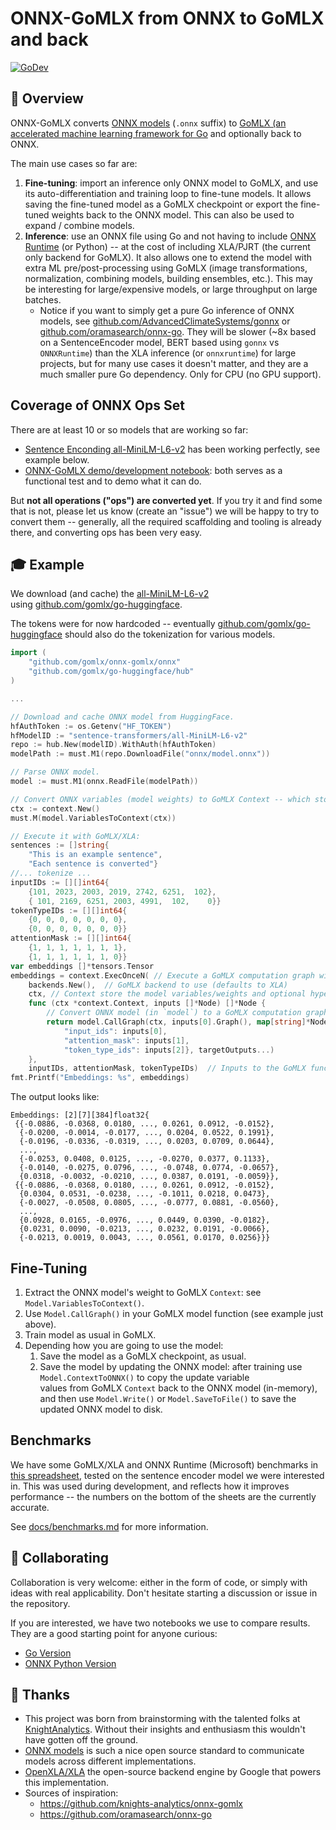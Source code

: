 # ONNX-GoMLX from ONNX to GoMLX and back

[![GoDev](https://img.shields.io/badge/go.dev-reference-007d9c?logo=go&logoColor=white)](https://pkg.go.dev/github.com/gomlx/onnx-gomlx?tab=doc)

## 📖 Overview
ONNX-GoMLX converts [ONNX models](https://onnx.ai/) (`.onnx` suffix) to 
[GoMLX (an accelerated machine learning framework for Go](https://github.com/gomlx/gomlx) and optionally back to ONNX.

The main use cases so far are:

1. **Fine-tuning**: import an inference only ONNX model to GoMLX, and use its auto-differentiation and training loop to
   fine-tune models. It allows saving the fine-tuned model as a GoMLX checkpoint or export the fine-tuned weights
   back to the ONNX model. This can also be used to expand / combine models.
2. **Inference**: use an ONNX file using Go and not having to include [ONNX Runtime](https://onnxruntime.ai/) (or Python)
   -- at the cost of including XLA/PJRT (the current only backend for GoMLX). It also allows one to extend the
   model with extra ML pre/post-processing using GoMLX (image transformations, normalization, combining models,
   building ensembles, etc.). This may be interesting for large/expensive models, or large throughput on large
   batches.
    * Notice if you want to simply get a pure Go inference of ONNX models, see 
      [github.com/AdvancedClimateSystems/gonnx](https://github.com/AdvancedClimateSystems/gonnx) or
      [github.com/oramasearch/onnx-go](https://github.com/oramasearch/onnx-go). They will be slower (~8x based on a SentenceEncoder model, BERT based using `gonnx` vs `ONNXRuntime`) than 
      the XLA inference (or `onnxruntime`) for large projects, but for many use cases it doesn't matter, and they
      are a much smaller pure Go dependency. Only for CPU (no GPU support).

## Coverage of ONNX Ops Set

There are at least 10 or so models that are working so far:

* [Sentence Enconding all-MiniLM-L6-v2](https://huggingface.co/sentence-transformers/all-MiniLM-L6-v2)
has been working perfectly, see example below.
* [ONNX-GoMLX demo/development notebook](https://github.com/gomlx/onnx-gomlx/blob/main/onnx-go.ipynb): both serves as a functional test and to demo what it can do.

But **not all operations ("ops") are converted yet**. If you try it and find some that is not,
please let us know (create an "issue") we will be happy to try to convert them -- generally, 
all the required scaffolding and tooling is already there, and
converting ops has been very easy.

## 🎓 Example

We download (and cache) the [all-MiniLM-L6-v2](https://huggingface.co/sentence-transformers/all-MiniLM-L6-v2)  
using [github.com/gomlx/go-huggingface](https://github.com/gomlx/go-huggingface).

The tokens were for now hardcoded -- eventually [github.com/gomlx/go-huggingface](https://github.com/gomlx/go-huggingface) should also
do the tokenization for various models.

```go
import (
	"github.com/gomlx/onnx-gomlx/onnx"
    "github.com/gomlx/go-huggingface/hub"
)

...

// Download and cache ONNX model from HuggingFace.
hfAuthToken := os.Getenv("HF_TOKEN")
hfModelID := "sentence-transformers/all-MiniLM-L6-v2"
repo := hub.New(modelID).WithAuth(hfAuthToken)
modelPath := must.M1(repo.DownloadFile("onnx/model.onnx"))

// Parse ONNX model.
model := must.M1(onnx.ReadFile(modelPath))

// Convert ONNX variables (model weights) to GoMLX Context -- which stores variables and can be checkpointed (saved):
ctx := context.New()
must.M(model.VariablesToContext(ctx))

// Execute it with GoMLX/XLA:
sentences := []string{
    "This is an example sentence",
    "Each sentence is converted"}
//... tokenize ...
inputIDs := [][]int64{
    {101, 2023, 2003, 2019, 2742, 6251,  102},
    { 101, 2169, 6251, 2003, 4991,  102,    0}}
tokenTypeIDs := [][]int64{
    {0, 0, 0, 0, 0, 0, 0},
    {0, 0, 0, 0, 0, 0, 0}}
attentionMask := [][]int64{
    {1, 1, 1, 1, 1, 1, 1},
    {1, 1, 1, 1, 1, 1, 0}}
var embeddings []*tensors.Tensor
embeddings = context.ExecOnceN( // Execute a GoMLX computation graph with a context
	backends.New(),  // GoMLX backend to use (defaults to XLA) 
	ctx, // Context store the model variables/weights and optional hyperparameters.
	func (ctx *context.Context, inputs []*Node) []*Node {
		// Convert ONNX model (in `model`) to a GoMLX computation graph. It returns a slice of values (with only one for this model)
		return model.CallGraph(ctx, inputs[0].Graph(), map[string]*Node{
			"input_ids": inputs[0],
			"attention_mask": inputs[1],
			"token_type_ids": inputs[2]}, targetOutputs...)
	}, 
	inputIDs, attentionMask, tokenTypeIDs)  // Inputs to the GoMLX function.
fmt.Printf("Embeddings: %s", embeddings)
```

The output looks like:

```
Embeddings: [2][7][384]float32{
 {{-0.0886, -0.0368, 0.0180, ..., 0.0261, 0.0912, -0.0152},
  {-0.0200, -0.0014, -0.0177, ..., 0.0204, 0.0522, 0.1991},
  {-0.0196, -0.0336, -0.0319, ..., 0.0203, 0.0709, 0.0644},
  ...,
  {-0.0253, 0.0408, 0.0125, ..., -0.0270, 0.0377, 0.1133},
  {-0.0140, -0.0275, 0.0796, ..., -0.0748, 0.0774, -0.0657},
  {0.0318, -0.0032, -0.0210, ..., 0.0387, 0.0191, -0.0059}},
 {{-0.0886, -0.0368, 0.0180, ..., 0.0261, 0.0912, -0.0152},
  {0.0304, 0.0531, -0.0238, ..., -0.1011, 0.0218, 0.0473},
  {-0.0027, -0.0508, 0.0805, ..., -0.0777, 0.0881, -0.0560},
  ...,
  {0.0928, 0.0165, -0.0976, ..., 0.0449, 0.0390, -0.0182},
  {0.0231, 0.0090, -0.0213, ..., 0.0232, 0.0191, -0.0066},
  {-0.0213, 0.0019, 0.0043, ..., 0.0561, 0.0170, 0.0256}}}
```

## Fine-Tuning

1. Extract the ONNX model's weight to GoMLX `Context`: see `Model.VariablesToContext()`.
2. Use `Model.CallGraph()` in your GoMLX model function (see example just above).
3. Train model as usual in GoMLX.
4. Depending how you are going to use the model:
   1. Save the model as a GoMLX checkpoint, as usual.
   2. Save the model by updating the ONNX model: after training use `Model.ContextToONNX()` to copy the update variable  
      values from GoMLX `Context` back to the ONNX model (in-memory), and then use `Model.Write()` or 
      `Model.SaveToFile()` to save the updated ONNX model to disk.

## Benchmarks

We have some GoMLX/XLA and ONNX Runtime (Microsoft) benchmarks in [this spreadsheet](https://docs.google.com/spreadsheets/d/1ikpJH6rVVHq8ES-IA8U4lkKH4XsTSpRyZewXwGTgits/edit?usp=sharing), 
tested on the sentence encoder model we were interested in. This was used during development, and reflects
how it improves performance -- the numbers on the bottom of the sheets are the currently accurate.

See [docs/benchmarks.md](docs/benchmarks.md) for more information.
   
## 🤝 Collaborating

Collaboration is very welcome: either in the form of code, or simply with ideas with real applicability. Don't
hesitate starting a discussion or issue in the repository.

If you are interested, we have two notebooks we use to compare results. They are a good starting point for anyone curious:

* [Go Version](https://github.com/gomlx/onnx-gomlx/blob/main/onnx-go.ipynb)
* [ONNX Python Version](https://github.com/gomlx/onnx-gomlx)

## 🥳 Thanks

* This project was born from brainstorming with the talented folks at [KnightAnalytics](https://www.knightsanalytics.com/).
  Without their insights and enthusiasm this wouldn't have gotten off the ground.
* [ONNX models](https://onnx.ai/) is such a nice open source standard to communicate models across different implementations.
* [OpenXLA/XLA](https://github.com/openxla/xla) the open-source backend engine by Google that powers this implementation.
* Sources of inspiration:
  * https://github.com/knights-analytics/onnx-gomlx
  * https://github.com/oramasearch/onnx-go

